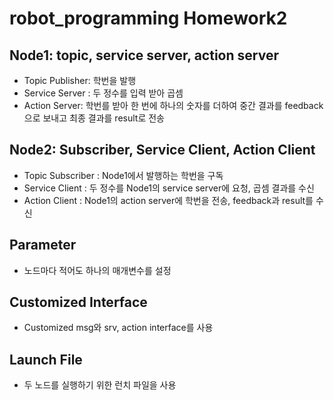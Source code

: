 # robot_programming Homework2
## Node1: topic, service server, action server
  - Topic Publisher: 학번을 발행
  - Service Server : 두 정수를 입력 받아 곱셈
  - Action Server: 학번를 받아 한 번에 하나의 숫자를 더하여 중간 결과를 feedback으로 보내고 최종 결과를 result로 전송
## Node2: Subscriber, Service Client, Action Client
- Topic Subscriber : Node1에서 발행하는 학번을 구독
- Service Client : 두 정수를 Node1의 service server에 요청, 곱셈 결과를 수신
- Action Client : Node1의 action server에 학번을 전송, feedback과 result를 수신

## Parameter
- 노드마다 적어도 하나의 매개변수를 설정

## Customized Interface
- Customized msg와 srv, action interface를 사용

## Launch File
- 두 노드를 실행하기 위한 런치 파일을 사용
